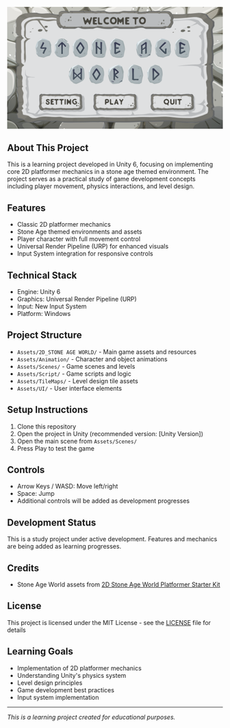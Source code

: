 ![alt text](welcome.png)

## About This Project
This is a learning project developed in Unity 6, focusing on implementing core 2D platformer mechanics in a stone age themed environment. The project serves as a practical study of game development concepts including player movement, physics interactions, and level design.

## Features
- Classic 2D platformer mechanics
- Stone Age themed environments and assets
- Player character with full movement control
- Universal Render Pipeline (URP) for enhanced visuals
- Input System integration for responsive controls

## Technical Stack
- Engine: Unity 6
- Graphics: Universal Render Pipeline (URP)
- Input: New Input System
- Platform: Windows

## Project Structure
- `Assets/2D_STONE AGE WORLD/` - Main game assets and resources
- `Assets/Animation/` - Character and object animations
- `Assets/Scenes/` - Game scenes and levels
- `Assets/Script/` - Game scripts and logic
- `Assets/TileMaps/` - Level design tile assets
- `Assets/UI/` - User interface elements

## Setup Instructions
1. Clone this repository
2. Open the project in Unity (recommended version: [Unity Version])
3. Open the main scene from `Assets/Scenes/`
4. Press Play to test the game

## Controls
- Arrow Keys / WASD: Move left/right
- Space: Jump
- Additional controls will be added as development progresses

## Development Status
This is a study project under active development. Features and mechanics are being added as learning progresses.

## Credits
- Stone Age World assets from [2D Stone Age World Platformer Starter Kit](https://assetstore.unity.com/packages/2d/environments/2d-stone-age-world-platformer-starter-kit-86769)

## License
This project is licensed under the MIT License - see the [LICENSE](LICENSE) file for details

## Learning Goals
- Implementation of 2D platformer mechanics
- Understanding Unity's physics system
- Level design principles
- Game development best practices
- Input system implementation

---
*This is a learning project created for educational purposes.*